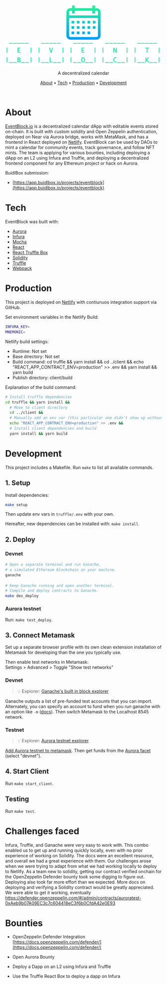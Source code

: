 <p align="center">
  <div align="center">
    <img width="110px" style="border-radius: 10px;" src="client/public/logos/logo-square.png">
    <img src="client/public/logos/name-lg.png">
  </div>
  <p align="center">A decentralized calendar</p>
  <p align="center">
    <a href="#about">About</a>
    •
    <a href="#tech">Tech</a>
    •
    <a href="#production">Production</a>
    •
    <a href="#development">Development</a>
  </p>

</p>
<br/>

# About
[EventBlock.io](https://EventBlock.io/) is a decentralized calendar dApp with editable events stored on-chain. It is built with custom solidity and Open Zeppelin authentication, deployed on Near via Aurora bridge, works with MetaMask, and has a frontend in React deployed on [Netlify](https://www.netlify.com/). EventBlock can be used by DAOs to mint a calendar for community events, track governance, and follow NFT mints. The team is applying for various bounties, including deploying a dApp on an L2 using Infura and Truffle, and deploying a decentralized frontend component for any Ethereum project or hack on Aurora.

BuidlBox submission:
- [https://app.buidlbox.io/projects/eventblock](https://app.buidlbox.io/projects/eventblock)

# Tech
EventBlock was built with:
- [Aurora](https://aurora.dev/)
- [Infura](https://www.infura.io/)
- [Mocha](https://mochajs.org/)
- [React](https://reactjs.org/)
- [React Truffle Box](https://trufflesuite.com/boxes/react/)
- [Solidity](https://soliditylang.org/)
- [Truffle](https://trufflesuite.com)
- [Webpack](https://webpack.js.org)

# Production
This project is deployed on [Netlify](https://www.netlify.com/) with contiunuos integration support via GitHub.

Set environment variables in the Netlify Build:
```sh
INFURA_KEY=
MNEMONIC=
```
Netlify build settings:
- Runtime: Not set
- Base directory: Not set
- Build command: cd truffle && yarn install && cd ../client && echo "REACT_APP_CONTRACT_ENV=production" >> .env && yarn install && yarn build
- Publish directory: client/build

Explanation of the build command:
```sh
# Install truffle dependencies
cd truffle && yarn install &&
  # Move to client directory
  cd ../client &&
  # Manually add an env var (this particular one didn't show up without this)
  echo "REACT_APP_CONTRACT_ENV=production" >> .env &&
  # Install client dependencies and build
  yarn install && yarn build
```

# Development
This project includes a Makefile. Run `make` to list all available commands.

## 1. Setup
Install dependencies:
```sh
make setup
```
Then update env vars in `truffle/.env` with your own.

Hereafter, new dependencies can be installed with: `make install`.

## 2. Deploy
### Devnet
```sh
# Open a separate terminal and run Ganache,
# a simulated Ethereum blockchain on your machine.
ganache

# Keep Ganache running and open another terminal.
# Compile and deploy contracts to Ganache.
make dev_deploy
```

### Aurora testnet
Run: `make test_deploy`.

## 3. Connect Metamask
Set up a separate browser profile with its own clean extension installation of Metamask for developing than the one you typically use.

Then enable test networks in Metamask:
</br>
Settings > Advanced > Toggle "Show test networks"


### Devnet
> 💡 Explorer: [Ganache's built in block explorer](https://trufflesuite.com/ganache/)

Ganache outputs a list of pre-funded test accounts that you can import. Alternately, you can specify an account to fund when you run ganache with an option like `-m` ([docs](https://github.com/trufflesuite/ganache#documentation)).
Then switch Metamask to the Localhost 8545 network.

### Testnet
> 💡 Explorer: [Aurora testnet explorer](https://explorer.testnet.aurora.dev/)

[Add Aurora testnet to metamask](https://doc.aurora.dev/interact/metamask/#connecting-metamask-to-aurora). Then get funds from the [Aurora facet](https://aurora.dev/faucet) (select "devnet").

## 4. Start Client
Run `make start_client`.

## Testing
Run `make test`.

# Challenges faced
Infura, Truffle, and Ganache were very easy to work with. This combo enabled us to get up and running quickly locally, even with no prior experience of working on Solidity. The docs were an excellent resource, and overall we had a great experience with them. Our challenges arose when we were trying to adapt from what we had working locally to deploy to Netlify. As a team new to solidity, getting our contract verified onchain for the OpenZeppelin Defender bounty took some digging to figure out. Deploying also took far more effort than we expected. More docs on deploying and verifying a Solidity contract would be greatly appreciated. We were able to get it working, eventually https://defender.openzeppelin.com/#/admin/contracts/auroratest-0xAeb9b07A09EC3c7c604418eC3f6b0CfdA42e0E93

# Bounties
-  OpenZeppelin Defender Integration
[https://docs.openzeppelin.com/defender/](https://docs.openzeppelin.com/defender/)

-  Open Aurora Bounty

-  Deploy a Dapp on an L2 using Infura and Truffle

-  Use the Truffle React Box to deploy a dapp on Infura
